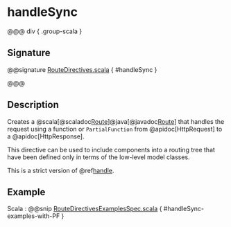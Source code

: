 # handleSync

@@@ div { .group-scala }

## Signature

@@signature [RouteDirectives.scala](/http/src/main/scala/org/apache/pekko/http/scaladsl/server/directives/RouteDirectives.scala) { #handleSync }

@@@

## Description

Creates a @scala[@scaladoc[Route](org.apache.pekko.http.scaladsl.server.index#Route=org.apache.pekko.http.scaladsl.server.RequestContext=%3Escala.concurrent.Future[org.apache.pekko.http.scaladsl.server.RouteResult])]@java[@javadoc[Route](org.apache.pekko.http.javadsl.server.Route)]
that handles the request using a function or `PartialFunction` from @apidoc[HttpRequest] to a @apidoc[HttpResponse].

This directive can be used to include components into a routing tree that have been defined only in terms of the low-level model classes. 

This is a strict version of @ref[handle](handle.md).

## Example

Scala
:  @@snip [RouteDirectivesExamplesSpec.scala](/docs/src/test/scala/docs/http/scaladsl/server/directives/RouteDirectivesExamplesSpec.scala) { #handleSync-examples-with-PF }